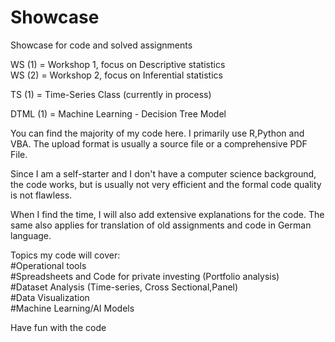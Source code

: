 # Showcase
Showcase for code and solved assignments

WS (1) = Workshop 1, focus on Descriptive statistics                                                                                                                  
WS (2) = Workshop 2, focus on Inferential statistics

TS (1) = Time-Series Class (currently in process)

DTML (1) = Machine Learning - Decision Tree Model


You can find the majority of my code here. I primarily use R,Python and VBA.
The upload format is usually a source file or a comprehensive PDF File.

Since I am a self-starter and I don't have a computer science background, the code works, but is usually not very efficient and the formal code quality is not flawless.

When I find the time, I will also add extensive explanations for the code.
The same also applies for translation of old assignments and code in German language.

Topics my code will cover:                                                                                                                                                  
#Operational tools                                                                                                                          
#Spreadsheets and Code for private investing (Portfolio analysis)                                                                                                                                                              
#Dataset Analysis (Time-series, Cross Sectional,Panel)                                                                                           
#Data Visualization                                                                                                                       
#Machine Learning/AI Models                                                                                                                   

Have fun with the code

